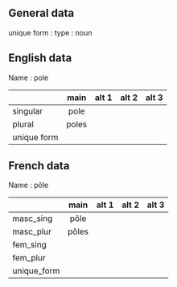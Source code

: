 ## General data

unique form :
type : noun

## English data

Name : pole

|             | main  | alt 1 | alt 2 | alt 3 |
| :---------- | :---: | :---: | :---: | ----- |
| singular    | pole  |       |       |       |
| plural      | poles |       |       |       |
| unique form |       |       |       |       |

## French data

Name : pôle

|             | main  | alt 1 | alt 2 | alt 3 |
| :---------- | :---: | :---: | :---: | :---: |
| masc_sing   | pôle  |       |       |       |
| masc_plur   | pôles |       |       |       |
| fem_sing    |       |       |       |       |
| fem_plur    |       |       |       |       |
| unique_form |       |       |       |       |


